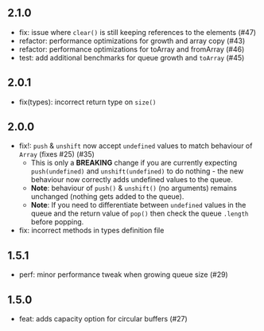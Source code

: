 ## 2.1.0

- fix: issue where `clear()` is still keeping references to the elements (#47)
- refactor: performance optimizations for growth and array copy (#43)
- refactor: performance optimizations for toArray and fromArray (#46)
- test: add additional benchmarks for queue growth and `toArray` (#45)

## 2.0.1

- fix(types): incorrect return type on `size()`

## 2.0.0

- fix!: `push` & `unshift` now accept `undefined` values to match behaviour of `Array` (fixes #25) (#35)
    - This is only a **BREAKING** change if you are currently expecting `push(undefined)` and `unshift(undefined)` to do
      nothing - the new behaviour now correctly adds undefined values to the queue.
    - **Note**: behaviour of `push()` & `unshift()` (no arguments) remains unchanged (nothing gets added to the queue).
    - **Note**: If you need to differentiate between `undefined` values in the queue and the return value of `pop()`
      then
      check the queue `.length` before popping.
- fix: incorrect methods in types definition file

## 1.5.1

- perf: minor performance tweak when growing queue size (#29)

## 1.5.0

- feat: adds capacity option for circular buffers (#27)

